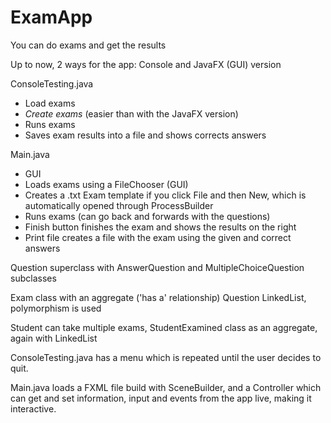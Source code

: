 # ExamApp
You can do exams and get the results

Up to now, 2 ways for the app:
Console and JavaFX (GUI) version

ConsoleTesting.java
- Load exams
- *Create exams* (easier than with the JavaFX version)
- Runs exams
- Saves exam results into a file and shows corrects answers


Main.java
- GUI
- Loads exams using a FileChooser (GUI)
- Creates a .txt Exam template if you click File and then New, which is automatically opened through ProcessBuilder
- Runs exams (can go back and forwards with the questions)
- Finish button finishes the exam and shows the results on the right
- Print file creates a file with the exam using the given and correct answers

Question superclass with AnswerQuestion and MultipleChoiceQuestion subclasses

Exam class with an aggregate ('has a' relationship) Question LinkedList, polymorphism is used

Student can take multiple exams, StudentExamined class as an aggregate, again with LinkedList

ConsoleTesting.java has a menu which is repeated until the user decides to quit.

Main.java loads a FXML file build with SceneBuilder, and a Controller which can get and set information, input and events from the app live, making it interactive.
